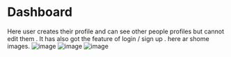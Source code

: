 # Dashboard
Here user creates their profile and can see other people profiles but cannot edit them . It has also got the feature of login /  sign up . here ar shome images. 
![image](https://user-images.githubusercontent.com/85403918/182022736-56c6ff8d-a4fd-427d-8001-d32d79875e99.png)
![image](https://user-images.githubusercontent.com/85403918/182022758-7fee50fa-8755-4b82-bf7e-e73346fd8e8e.png)
![image](https://user-images.githubusercontent.com/85403918/182022826-af894608-fbe6-40a4-99e5-712d26822f58.png)


